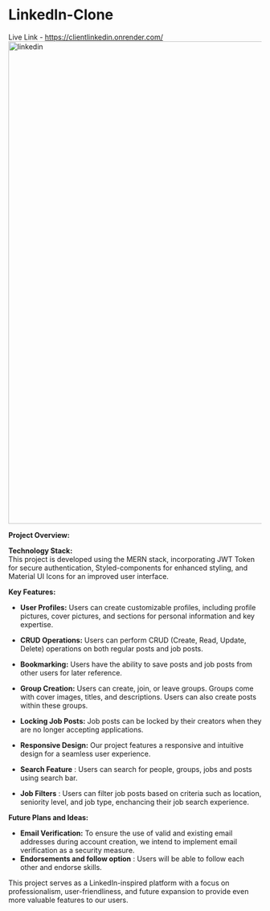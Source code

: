 # LinkedIn-Clone

Live Link - https://clientlinkedin.onrender.com/
<img width="960" alt="linkedin" src="https://github.com/tanie05/LinkedIn-Clone/assets/91317220/04f01caa-64b3-4d05-b9aa-673695da3e55">

**Project Overview:**

**Technology Stack:**  
This project is developed using the MERN stack, incorporating JWT Token for secure authentication, Styled-components for enhanced styling, and Material UI Icons for an improved user interface.

**Key Features:**  
- **User Profiles:** Users can create customizable profiles, including profile pictures, cover pictures, and sections for personal information and key expertise.

- **CRUD Operations:** Users can perform CRUD (Create, Read, Update, Delete) operations on both regular posts and job posts.

- **Bookmarking:** Users have the ability to save posts and job posts from other users for later reference.

- **Group Creation:** Users can create, join, or leave groups. Groups come with cover images, titles, and descriptions. Users can also create posts within these groups.

- **Locking Job Posts:** Job posts can be locked by their creators when they are no longer accepting applications.

- **Responsive Design:** Our project features a responsive and intuitive design for a seamless user experience.
- **Search Feature** : Users can search for people, groups, jobs and posts using search bar.
- **Job Filters** : Users can filter job posts based on criteria such as location, seniority level, and job type, enchancing their job search experience.

**Future Plans and Ideas:**

- **Email Verification:** To ensure the use of valid and existing email addresses during account creation, we intend to implement email verification as a security measure.
- **Endorsements and follow option** : Users will be able to follow each other and endorse skills.

This project serves as a LinkedIn-inspired platform with a focus on professionalism, user-friendliness, and future expansion to provide even more valuable features to our users.
